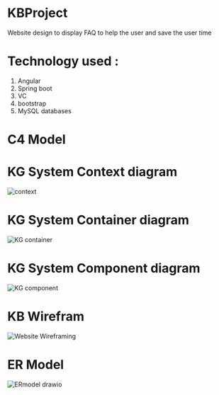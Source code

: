 # KBProject
 Website design to display FAQ to help the user and save the user time 

# Technology used :
1. Angular 
2. Spring boot 
3. VC 
4. bootstrap 
5. MySQL databases 


# C4 Model
# KG System Context diagram 
![context](https://user-images.githubusercontent.com/94824825/142869033-5e62ba42-3f4c-4a27-ad1b-2867063fad05.jpg)

# KG System Container diagram 
![KG container](https://user-images.githubusercontent.com/94824825/142869109-f11dd240-c881-4665-9d23-06553f2fc9b6.jpg)
# KG System Component diagram
![KG component](https://user-images.githubusercontent.com/94824825/142869097-eca44782-4717-4cab-9fef-44859728b6ad.png)



# KB Wirefram

![Website Wireframing ](https://user-images.githubusercontent.com/94824825/142869153-18f958aa-1fb8-41cb-8bf4-9dbd5c3e8fde.jpg)

# ER Model 

![ERmodel drawio](https://user-images.githubusercontent.com/94824825/142869180-463881c7-b3fc-4dfa-8482-9af91693eee9.png)
